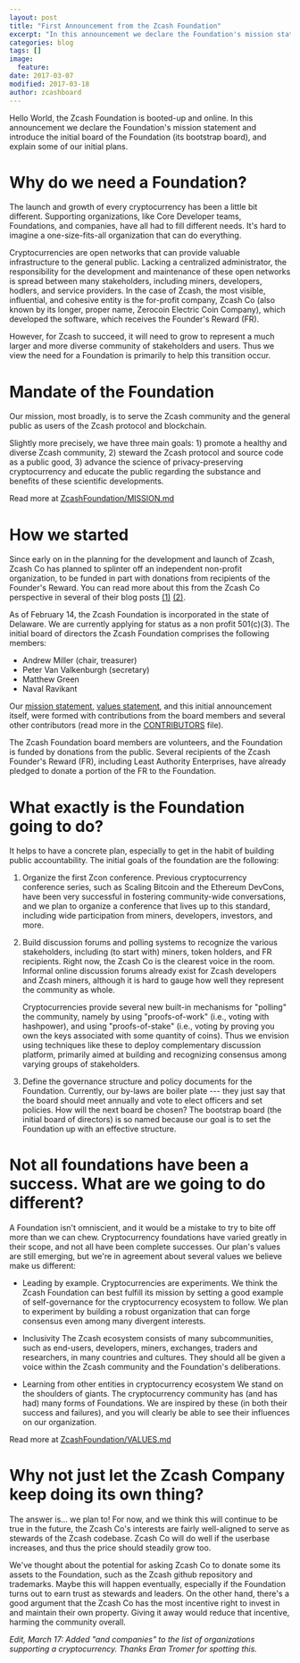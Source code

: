 ```yaml
---
layout: post
title: "First Announcement from the Zcash Foundation"
excerpt: "In this announcement we declare the Foundation's mission statement and introduce the initial board of the Foundation (its bootstrap board), and explain some of our initial plans."
categories: blog
tags: []
image:
  feature:
date: 2017-03-07
modified: 2017-03-18
author: zcashboard
---
```

      
Hello World, the Zcash Foundation is booted-up and online. In this announcement we declare the Foundation's mission statement and introduce the initial board of the Foundation (its bootstrap board), and explain some of our initial plans.

Why do we need a Foundation?
============
The launch and growth of every cryptocurrency has been a little bit different. Supporting organizations, like Core Developer teams, Foundations, and companies, have all had to fill different needs. It's hard to imagine a one-size-fits-all organization that can do everything.

Cryptocurrencies are open networks that can provide valuable infrastructure to the general public. Lacking a centralized administrator, the responsibility for the development and maintenance of these open networks is spread between many stakeholders, including miners, developers, hodlers, and service providers. In the case of Zcash, the most visible, influential, and cohesive entity is the for-profit company, Zcash Co (also known by its longer, proper name, Zerocoin Electric Coin Company), which developed the software, which receives the Founder's Reward (FR).

However, for Zcash to succeed, it will need to grow to represent a much larger and more diverse community of stakeholders and users. Thus we view the need for a Foundation is primarily to help this transition occur.



Mandate of the Foundation
============
Our mission, most broadly, is to serve the Zcash community and the general public as users of the Zcash protocol and blockchain.

Slightly more precisely, we have three main goals: 1) promote a healthy and diverse Zcash community, 2) steward the Zcash protocol and source code as a public good, 3) advance the science of privacy-preserving cryptocurrency and educate the public regarding the substance and benefits of these scientific developments.

Read more at [ZcashFoundation/MISSION.md](https://github.com/ZcashFoundation/ZcashFoundation/blob/master/MISSION.md)

How we started
============
Since early on in the planning for the development and launch of Zcash, Zcash Co has planned to splinter off an independent non-profit organization, to be funded in part with donations from recipients of the Founder's Reward. You can read more about this from the Zcash Co perspective in several of their blog posts [(1)](https://z.cash/blog/funding.html) [(2)](https://z.cash/blog/continued-funding-and-transparency.html).

As of February 14, the Zcash Foundation is incorporated in the state of Delaware. We are currently applying for status as a non profit 501(c)(3).
The initial board of directors the Zcash Foundation comprises the following members:
- Andrew Miller (chair, treasurer)
- Peter Van Valkenburgh (secretary)
- Matthew Green
- Naval Ravikant

Our [mission statement](https://github.com/ZcashFoundation/ZcashFoundation/blob/master/MISSION.md), [values statement](https://github.com/ZcashFoundation/ZcashFoundation/blob/master/VALUES.md), and this initial announcement itself, were formed with contributions from the board members and several other contributors (read more in the [CONTRIBUTORS](https://github.com/ZcashFoundation/ZcashFoundation/blob/master/CONTRIBUTORS.md) file).

The Zcash Foundation board members are volunteers, and the Foundation is funded by donations from the public. Several recipients of the Zcash Founder's Reward (FR), including Least Authority Enterprises, have already pledged to donate a portion of the FR to the Foundation.

What exactly is the Foundation going to do?
=========
It helps to have a concrete plan, especially to get in the habit of building public accountability. The initial goals of the foundation are the following:

1. Organize the first Zcon conference. Previous cryptocurrency conference series, such as Scaling Bitcoin and the Ethereum DevCons, have been very successful in fostering community-wide conversations, and we plan to organize a conference that lives up to this standard, including wide participation from miners, developers, investors, and more.

2. Build discussion forums and polling systems to recognize the various stakeholders, including (to start with) miners, token holders, and FR recipients. Right now, the Zcash Co is the clearest voice in the room. Informal online discussion forums already exist for Zcash developers and Zcash miners, although it is hard to gauge how well they represent the community as whole.

   Cryptocurrencies provide several new built-in mechanisms for "polling" the community, namely by using "proofs-of-work" (i.e., voting with hashpower), and using "proofs-of-stake" (i.e., voting by proving you own the keys associated with some quantity of coins). Thus we envision using techniques like these to deploy complementary discussion platform, primarily aimed at building and recognizing consensus among varying groups of stakeholders.

3. Define the governance structure and policy documents for the Foundation. Currently, our by-laws are boiler plate --- they just say that the board should meet annually and vote to elect officers and set policies. How will the next board be chosen? The bootstrap board (the initial board of directors) is so named because our goal is to set the Foundation up with an effective structure.


Not all foundations have been a success. What are we going to do different?
======
A Foundation isn't omniscient, and it would be a mistake to try to bite off more than we can chew. Cryptocurrency foundations have varied greatly in their scope, and not all have been complete successes. Our plan's values are still emerging, but we're in agreement about several values we believe make us different:

- Leading by example.
  Cryptocurrencies are experiments. We think the Zcash Foundation can best fulfill its mission by setting a good example of self-governance for the cryptocurrency ecosystem to follow. We plan to experiment by building a robust organization that can forge consensus even among many divergent interests.

- Inclusivity
  The Zcash ecosystem consists of many subcommunities, such as end-users, developers, miners, exchanges, traders and researchers, in many countries and cultures. They should all be given a voice within the Zcash community and the Foundation's deliberations.

- Learning from other entities in cryptocurrency ecosystem
  We stand on the shoulders of giants. The cryptocurrency community has (and has had) many forms of Foundations. We are inspired by these (in both their success and failures), and you will clearly be able to see their influences on our organization.
  
Read more at [ZcashFoundation/VALUES.md](https://github.com/ZcashFoundation/ZcashFoundation/blob/master/VALUES.md)


Why not just let the Zcash Company keep doing its own thing?
====
The answer is... we plan to!
For now, and we think this will continue to be true in the future, the Zcash Co's interests are fairly well-aligned to serve as stewards of the Zcash codebase. Zcash Co will do well if the userbase increases, and thus the price should steadily grow too.

We've thought about the potential for asking Zcash Co to donate some its assets to the Foundation, such as the Zcash github repository and trademarks. Maybe this will happen eventually, especially if the Foundation turns out to earn trust as stewards and leaders. On the other hand, there's a good argument that the Zcash Co has the most incentive right to invest in and maintain their own property. Giving it away would reduce that incentive, harming the community overall.

_Edit, March 17: Added "and companies" to the list of organizations supporting a cryptocurrency. Thanks Eran Tromer for spotting this._